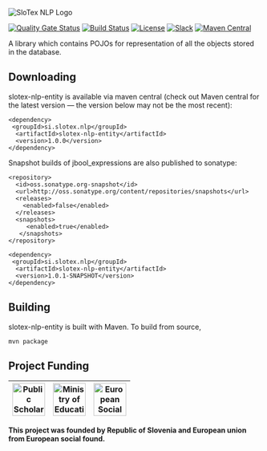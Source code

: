 ![SloTex NLP Logo](https://slotex.si/images/slotex_logo_entity.svg)

[![Quality Gate Status](https://sonarcloud.io/api/project_badges/measure?project=si.slotex.nlp%3Aslotex-nlp-entity&metric=alert_status)](https://sonarcloud.io/dashboard?id=si.slotex.nlp%3Aslotex-nlp-entity)
[![Build Status](https://travis-ci.org/MediusInc/slotex-nlp-entity.svg?branch=master)](https://travis-ci.org/MediusInc/slotex-nlp-entity)
[![License](https://img.shields.io/github/license/MediusINC/slotex-nlp-entity)]( https://github.com/MediusInc/slotex-nlp-entity/blob/master/LICENSE.md)
[![Slack](https://img.shields.io/badge/slack-@pkp2019-yellow.svg?logo=slack)](https://join.slack.com/t/pkp2019-slotex/shared_invite/enQtNzkwNTk5MDMyOTc2LTNhOTQ0MTU3ZDMzMDM2NDRhYTRlNWRkOWRmZTk0N2YzNmExNDliYTU1NGI4NWFjNjFhNTFkNTcyNzhlZGIzZmU)
[![Maven Central](https://img.shields.io/maven-central/v/si.slotex.nlp/slotex-nlp-entity)](https://mvnrepository.com/artifact/si.slotex.nlp/slotex-nlp-entity)

A library which contains POJOs for representation of all the objects stored in the database.

## Downloading

slotex-nlp-entity is available via maven central (check out Maven central for the latest version — the version below may not be the most recent):

```
<dependency>
 <groupId>si.slotex.nlp</groupId>
  <artifactId>slotex-nlp-entity</artifactId>
  <version>1.0.0</version>
</dependency>
```

Snapshot builds of jbool_expressions are also published to sonatype:

```
<repository>
  <id>oss.sonatype.org-snapshot</id>
  <url>http://oss.sonatype.org/content/repositories/snapshots</url>
  <releases>
    <enabled>false</enabled>
  </releases>
  <snapshots>
     <enabled>true</enabled>
   </snapshots>
</repository>

<dependency>
 <groupId>si.slotex.nlp</groupId>
  <artifactId>slotex-nlp-entity</artifactId>
  <version>1.0.1-SNAPSHOT</version>
</dependency>
```

## Building

slotex-nlp-entity is built with Maven. To build from source,

```
mvn package
```

## Project Funding

|  <img alt="Public Scholarship, Development, Disability and Maintenence Fund of the Republic of Slovenia" src="https://slotex.si/images/logo-sklad.svg" height="65" /> |  <img alt="Ministry of Education, Science and Sport" src="https://slotex.si/images/logo-mizs.svg" height="65"/> |  <img alt="European Social Fund" src="https://slotex.si/images/logo-pkp.svg" height="65"/> |
| --- | --- | --- |

**This project was founded by Republic of Slovenia and European union from European social found.**

